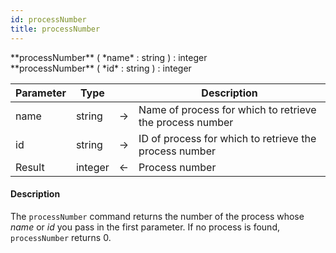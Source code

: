 ```yaml
---
id: processNumber
title: processNumber
---
```



<!-- REF #_command_.processNumber.Syntax -->**processNumber** ( *name* : string ) : integer<br/>**processNumber** ( *id* : string ) : integer<!-- END REF -->


<!-- REF #_command_.processNumber.Params -->
|Parameter|Type||Description|
|---------|--- |:---:|------|
|name|string|&#8594;|Name of process for which to retrieve the process number|
|id|string|&#8594;|ID of process for which to retrieve the process number|
|Result|integer|&#8592;|Process number|<!-- END REF -->

#### Description

The `processNumber` command <!-- REF #_command_.processNumber.Summary -->returns the number of the process whose *name* or *id* you pass in the first parameter<!-- END REF -->. If no process is found, `processNumber` returns 0.
